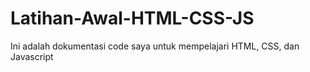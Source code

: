 # Latihan-Awal-HTML-CSS-JS
Ini adalah dokumentasi code saya untuk mempelajari HTML, CSS, dan Javascript
